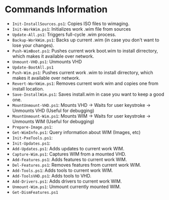 # Commands Information
- ```Init-InstallSources.ps1```: Copies ISO files to wimaging.
- ```Init-WorkWim.ps1```: Initializes work .wim file from sources
- ```Update-All.ps1```: Triggers full-cycle .wim process.
- ```Backup-WorkWim.ps1```: Backs up current .wim (in case you don't want to lose your changes).
- ```Push-WimBoot.ps1```: Pushes current work boot.wim to install dirrectory, which makes it available over network.
- ```Unmount-VHD.ps1```: Unmounts VHD
- ```Update-BootAll.ps1```
- ```Push-Wim.ps1```: Pushes current work .wim to install dirrectory, which makes it available over network.
- ```Revert-WorkWim.ps1```: Removes current work wim and copies one from install location.
- ```Save-InstallWim.ps1```: Saves install.wim in case you want to keep a good one.
- ```MountUnmount-VHD.ps1```: Mounts VHD -> Waits for user keystroke -> Unmounts VHD (Useful for debugging)
- ```MountUnmount-Wim.ps1```: Mounts WIM -> Waits for user keystroke -> Unmounts WIM (Useful for debugging)
- ```Prepare-Image.ps1```:
- ```Get-WimInfo.ps1```: Query information about WIM (Images, etc)
- ```Init-PxeTools.ps1```:
- ```Init-Updates.ps1```:
- ```Add-Updates.ps1```: Adds updates to current work WIM.
- ```Capture-Wim.ps1```: Captures WIM from a mounted VHD.
- ```Add-Features.ps1```: Adds features to current work WIM.
- ```Del-Features.ps1```: Removes features from current work WIM.
- ```Add-Tools.ps1```: Adds tools to current work WIM.
- ```Add-ToolsVHD.ps1```: Adds tools to VHD.
- ```Add-Drivers.ps1```: Adds drivers to current work WIM.
- ```Unmount-Wim.ps1```: Unmount currently mounted WIM.
- ```Get-DismFeatures.ps1```
